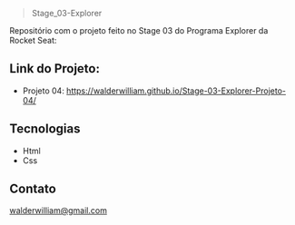 >Stage_03-Explorer

Repositório com o projeto feito no Stage 03 do Programa Explorer da Rocket Seat:

## Link do Projeto:

- Projeto 04: https://walderwilliam.github.io/Stage-03-Explorer-Projeto-04/

## Tecnologias
- Html
- Css

## Contato
walderwilliam@gmail.com
